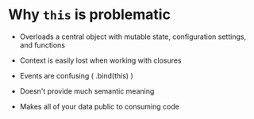 # Why `this` is problematic

 * Overloads a central object with mutable state, configuration settings, and functions
 
 * Context is easily lost when working with closures
 
 * Events are confusing ( .bind(this) )
 
 * Doesn't provide much semantic meaning
 
 * Makes all of your data public to consuming code